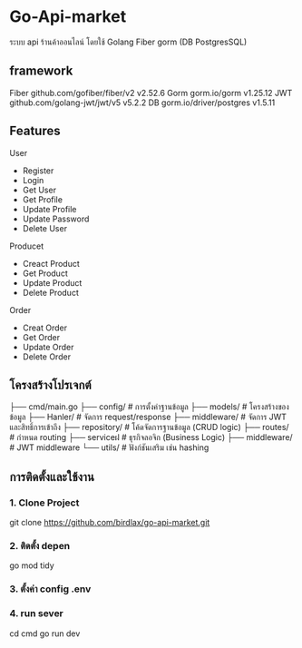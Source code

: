 # Go-Api-market

ระบบ api ร้านค้าออนไลน์ โดยใช้ Golang Fiber gorm (DB PostgresSQL) 

## framework 
Fiber 	github.com/gofiber/fiber/v2 v2.52.6 
Gorm    gorm.io/gorm v1.25.12 
JWT 	github.com/golang-jwt/jwt/v5 v5.2.2 
DB      gorm.io/driver/postgres v1.5.11 

## Features
User
- Register 
- Login
- Get User 
- Get Profile
- Update Profile
- Update Password
- Delete User

Producet 
- Creact Product
- Get Product
- Update Product 
- Delete Product 

Order
- Creat Order
- Get Order
- Update Order
- Delete Order

## โครงสร้างโปรเจกต์
├── cmd/main.go
├── config/ # การตั้งค่าฐานข้อมูล
├── models/ # โครงสร้างของข้อมูล
├── Hanler/ # จัดการ request/response
├── middleware/ # จัดการ JWT และสิทธิ์การเข้าถึง
├── repository/ # โค้ดจัดการฐานข้อมูล (CRUD logic)
├── routes/ # กำหนด routing
├── serviceฝ # ธุรกิจลอจิก (Business Logic)
├── middleware/ # JWT middleware
└── utils/ # ฟังก์ชันเสริม เช่น hashing


## การติดตั้งและใช้งาน

### 1. Clone Project

git clone https://github.com/birdlax/go-api-market.git

### 2. ติดตั้ง depen

go mod tidy

### 3. ตั้งค่า config .env

### 4. run sever

cd cmd
go run dev 
